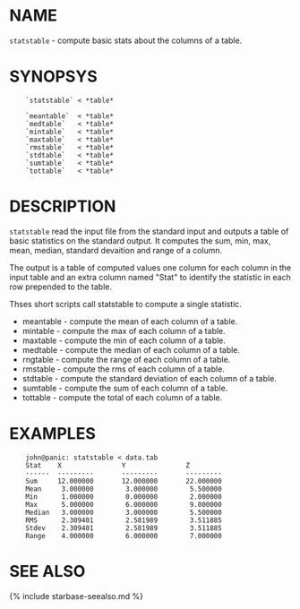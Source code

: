 
NAME
====

`statstable` - compute basic stats about the columns of a table.

SYNOPSYS
========

```
    `statstable` < *table*

    `meantable`  < *table*
    `medtable`   < *table*
    `mintable`   < *table*
    `maxtable`   < *table*
    `rmstable`   < *table*
    `stdtable`   < *table*
    `sumtable`   < *table*
    `tottable`   < *table*
```

DESCRIPTION
===========

`statstable` read the input file from the standard input and outputs a 
table of basic statistics on the standard output.  It computes the 
sum, min, max, mean, median, standard devaition and range of a column.

The output is a table of computed values one column for each column in 
the input table and an extra column named "Stat" to identify the 
statistic in each row prepended to the table.

Thses short scripts call statstable to compute a single
statistic.


- meantable    - compute the mean of each column of a table.
- mintable     - compute the max of each column of a table.
- maxtable     - compute the min of each column of a table.
- medtable     - compute the median of each column of a table.
- rngtable     - compute the range of each column of a table.
- rmstable     - compute the rms of each column of a table.
- stdtable     - compute the standard deviation of each column of a table.
- sumtable     - compute the sum of each column of a table.
- tottable     - compute the total of each column of a table.


EXAMPLES
========

```
    john@panic: statstable < data.tab
    Stat    X               Y               Z        
    ------  ---------       ---------       ---------
    Sum     12.000000       12.000000       22.000000
    Mean     3.000000        3.000000        5.500000
    Min      1.000000        0.000000        2.000000
    Max      5.000000        6.000000        9.000000
    Median   3.000000        3.000000        5.500000
    RMS      2.309401        2.581989        3.511885
    Stdev    2.309401        2.581989        3.511885
    Range    4.000000        6.000000        7.000000
```

SEE ALSO
========

{% include starbase-seealso.md %}
